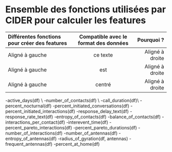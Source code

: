 # Ensemble des fonctions utilisées par CIDER pour calculer les features

| Différentes fonctions pour créer des features  | Compatible avec le format des données   | Pourquoi ?  |
| :--------------- |:---------------:| -----:|
| Aligné à gauche  |   ce texte        |  Aligné à droite |
| Aligné à gauche  | est             |   Aligné à droite |
| Aligné à gauche  | centré          |    Aligné à droite |


-active_days(df) \\
-number_of_contacts(df) \\
-call_duration(df)\\
-percent_nocturnal(df)
-percent_initiated_conversations(df)
-percent_initiated_interactions(df)
-response_delay_text(df)
-response_rate_text(df)
-entropy_of_contacts(df)
-balance_of_contacts(df)
-interactions_per_contact(df)
-interevent_time(df)
-percent_pareto_interactions(df) 
-percent_pareto_durations(df) 
-number_of_interactions(df)
-number_of_antennas(df)
-entropy_of_antennas(df) 
-radius_of_gyration(df, antennas) 
-frequent_antennas(df) 
-percent_at_home(df) 

